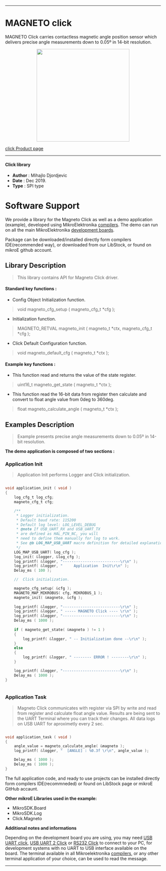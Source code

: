 

---
# MAGNETO click

MAGNETO Click carries contactless magnetic angle position sensor which delivers precise angle measurements down to 0.05º in 14-bit resolution.

<p align="center">
  <img src="https://download.mikroe.com/images/click_for_ide/magneto_click.png" height=300px>
</p>

[click Product page](https://www.mikroe.com/magneto-click)

---


#### Click library 

- **Author**        : Mihajlo Djordjevic
- **Date**          : Dec 2019.
- **Type**          : SPI type


# Software Support

We provide a library for the Magneto Click 
as well as a demo application (example), developed using MikroElektronika 
[compilers](https://shop.mikroe.com/compilers). 
The demo can run on all the main MikroElektronika [development boards](https://shop.mikroe.com/development-boards).

Package can be downloaded/installed directly form compilers IDE(recommended way), or downloaded from our LibStock, or found on mikroE github account. 

## Library Description

> This library contains API for Magneto Click driver.

#### Standard key functions :

- Config Object Initialization function.
> void magneto_cfg_setup ( magneto_cfg_t *cfg ); 
 
- Initialization function.
> MAGNETO_RETVAL magneto_init ( magneto_t *ctx, magneto_cfg_t *cfg );

- Click Default Configuration function.
> void magneto_default_cfg ( magneto_t *ctx );

#### Example key functions :

- This function read and returns the value of the state register.
> uint16_t magneto_get_state ( magneto_t *ctx );
 
- This function read the 16-bit data from register then calculate and convert to float angle value from 0deg to 360deg.
> float magneto_calculate_angle ( magneto_t *ctx );

## Examples Description

> 
> Example presents precise angle measurements down to 0.05º in 14-bit resolution.
> 

**The demo application is composed of two sections :**

### Application Init 

>
> Application Init performs Logger and Click initialization.
> 

```c

void application_init ( void )
{
    log_cfg_t log_cfg;
    magneto_cfg_t cfg;

    /** 
     * Logger initialization.
     * Default baud rate: 115200
     * Default log level: LOG_LEVEL_DEBUG
     * @note If USB_UART_RX and USB_UART_TX 
     * are defined as HAL_PIN_NC, you will 
     * need to define them manually for log to work. 
     * See @b LOG_MAP_USB_UART macro definition for detailed explanation.
     */
    LOG_MAP_USB_UART( log_cfg );
    log_init( &logger, &log_cfg );
    log_printf( &logger, "--------------------------\r\n" );
    log_printf( &logger, "     Application  Init\r\n" );
    Delay_ms ( 100 );

    //  Click initialization.

    magneto_cfg_setup( &cfg );
    MAGNETO_MAP_MIKROBUS( cfg, MIKROBUS_1 );
    magneto_init( &magneto, &cfg );
    
    log_printf( &logger, "--------------------------\r\n" );
    log_printf( &logger, " ----- MAGNETO Click ---- \r\n" );
    log_printf( &logger, "--------------------------\r\n" );
    Delay_ms ( 1000 );
    
    if ( magneto_get_state( &magneto ) != 1 )
    {
        log_printf( &logger, " -- Initialization done --\r\n" );
    }
    else
    {
        log_printf( &logger, " -------- ERROR ! --------\r\n" );
    }

    log_printf( &logger, "--------------------------\r\n" );
    Delay_ms ( 1000 );
}
  
```

### Application Task

>
> Magneto Click communicates with register via SPI by write and read from register and calculate float angle value. 
> Results are being sent to the UART Terminal where you can track their changes. 
> All data logs on USB UART for aproximetly every 2 sec.
> 

```c

void application_task ( void )
{
    angle_value = magneto_calculate_angle( &magneto );
    log_printf( &logger, "  [ANGLE] : %0.3f \r\n", angle_value );

    Delay_ms ( 1000 );
    Delay_ms ( 1000 );
}  

```

The full application code, and ready to use projects can be  installed directly form compilers IDE(recommneded) or found on LibStock page or mikroE GitHub accaunt.

**Other mikroE Libraries used in the example:** 

- MikroSDK.Board
- MikroSDK.Log
- Click.Magneto

**Additional notes and informations**

Depending on the development board you are using, you may need 
[USB UART click](https://shop.mikroe.com/usb-uart-click), 
[USB UART 2 Click](https://shop.mikroe.com/usb-uart-2-click) or 
[RS232 Click](https://shop.mikroe.com/rs232-click) to connect to your PC, for 
development systems with no UART to USB interface available on the board. The 
terminal available in all Mikroelektronika 
[compilers](https://shop.mikroe.com/compilers), or any other terminal application 
of your choice, can be used to read the message.



---
